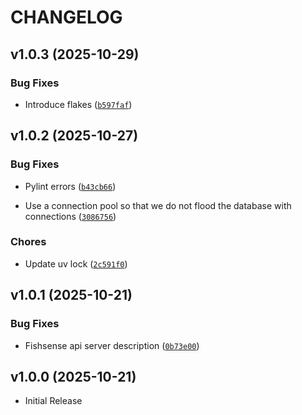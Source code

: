 # CHANGELOG

<!-- version list -->

## v1.0.3 (2025-10-29)

### Bug Fixes

- Introduce flakes
  ([`b597faf`](https://github.com/UCSD-E4E/fishsense-api/commit/b597faf09b1bbb62af2b3ae9032d7344f913da10))


## v1.0.2 (2025-10-27)

### Bug Fixes

- Pylint errors
  ([`b43cb66`](https://github.com/UCSD-E4E/fishsense-api/commit/b43cb6601b5b0bd2a01345e1f6e9b9170b71b51b))

- Use a connection pool so that we do not flood the database with connections
  ([`3086756`](https://github.com/UCSD-E4E/fishsense-api/commit/3086756e451e77944e006f54b261fe42fdcf9d07))

### Chores

- Update uv lock
  ([`2c591f0`](https://github.com/UCSD-E4E/fishsense-api/commit/2c591f007183dd764d54b1bd2177a41f91421419))


## v1.0.1 (2025-10-21)

### Bug Fixes

- Fishsense api server description
  ([`0b73e00`](https://github.com/UCSD-E4E/fishsense-api/commit/0b73e0046725cedebddc788a868da688ef2a234e))


## v1.0.0 (2025-10-21)

- Initial Release
